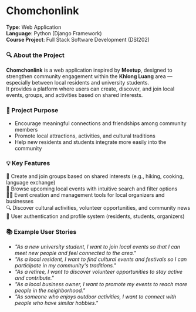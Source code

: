 # Chomchonlink

**Type**: Web Application  
**Language**: Python (Django Framework)  
**Course Project**: Full Stack Software Development (DSI202)

### 🔍 About the Project

**Chomchonlink** is a web application inspired by **Meetup**, designed to strengthen community engagement within the **Khlong Luang** area — especially between local residents and university students.  
It provides a platform where users can create, discover, and join local events, groups, and activities based on shared interests.

### 🎯 Project Purpose

- Encourage meaningful connections and friendships among community members  
- Promote local attractions, activities, and cultural traditions  
- Help new residents and students integrate more easily into the community

### 💡 Key Features

👥 Create and join groups based on shared interests (e.g., hiking, cooking, language exchange)  
📅 Browse upcoming local events with intuitive search and filter options  
🧑‍💼 Event creation and management tools for local organizers and businesses  
🔍 Discover cultural activities, volunteer opportunities, and community news  
🔐 User authentication and profile system (residents, students, organizers)

### 📚 Example User Stories

- *"As a new university student, I want to join local events so that I can meet new people and feel connected to the area."*  
- *"As a local resident, I want to find cultural events and festivals so I can participate in my community's traditions."*  
- *"As a retiree, I want to discover volunteer opportunities to stay active and contribute."*  
- *"As a local business owner, I want to promote my events to reach more people in the neighborhood."*  
- *"As someone who enjoys outdoor activities, I want to connect with people who have similar hobbies."*
